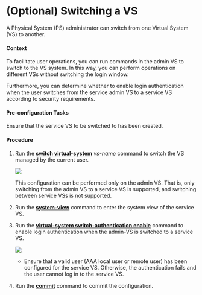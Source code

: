 (Optional) Switching a VS
=========================

A Physical System (PS) administrator can switch from one Virtual System (VS) to another.

#### Context

To facilitate user operations, you can run commands in the admin VS to switch to the VS system. In this way, you can perform operations on different VSs without switching the login window.

Furthermore, you can determine whether to enable login authentication when the user switches from the service admin VS to a service VS according to security requirements.


#### Pre-configuration Tasks

Ensure that the service VS to be switched to has been created.


#### Procedure

1. Run the [**switch virtual-system**](cmdqueryname=switch+virtual-system) *vs-name* command to switch the VS managed by the current user.
   
   ![](../../../../public_sys-resources/note_3.0-en-us.png) 
   
   This configuration can be performed only on the admin VS. That is, only switching from the admin VS to a service VS is supported, and switching between service VSs is not supported.
2. Run the [**system-view**](cmdqueryname=system-view) command to enter the system view of the service VS.
3. Run the [**virtual-system switch-authentication enable**](cmdqueryname=virtual-system+switch-authentication+enable) command to enable login authentication when the admin-VS is switched to a service VS.
   
   ![](../../../../public_sys-resources/note_3.0-en-us.png) 
   * Ensure that a valid user (AAA local user or remote user) has been configured for the service VS. Otherwise, the authentication fails and the user cannot log in to the service VS.
4. Run the [**commit**](cmdqueryname=commit) command to commit the configuration.